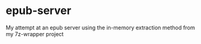 # epub-server
My attempt at an epub server using the in-memory extraction method from my 7z-wrapper project
